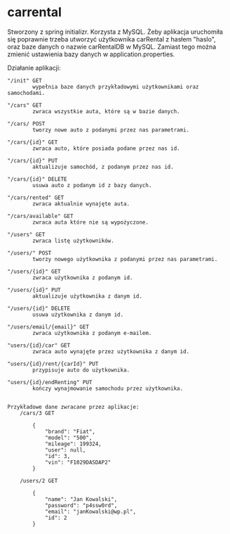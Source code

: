 # carrental

Stworzony z spring initializr. Korzysta z MySQL.
Żeby aplikacja uruchomiła się poprawnie trzeba utworzyć użytkownika carRental z hasłem "haslo", oraz baze danych o nazwie carRentalDB w MySQL.
Zamiast tego można zmienić ustawienia bazy danych w application.properties.

Działanie aplikacji:

	
	"/init" GET
			wypełnia baze danych przykładowymi użytkownikami oraz samochodami.
		
	"/cars" GET
			zwraca wszystkie auta, które są w bazie danych.
	
	"/cars/ POST
			tworzy nowe auto z podanymi przez nas parametrami.
			
	"/cars/{id}" GET
			zwraca auto, które posiada podane przez nas id.
	
	"/cars/{id}" PUT
			aktualizuje samochód, z podanym przez nas id.
	
	"/cars/{id}" DELETE
			usuwa auto z podanym id z bazy danych.
			
	"/cars/rented" GET
			zwraca aktualnie wynajęte auta.
	
	"/cars/available" GET
			zwraca auta które nie są wypożyczone.
	
	"/users" GET
			zwraca listę użytkowników.
			
	"/users/" POST
			tworzy nowego użytkownika z podanymi przez nas parametrami.
	
	"/users/{id}" GET
			zwraca użytkownika z podanym id.
	
	"/users/{id}" PUT
			aktualizuje użytkownika z danym id.
	
	"/users/{id}" DELETE
			usuwa użytkownika z danym id.
	
	"/users/email/{email}" GET
			zwraca użytkownika z podanym e-mailem.
	
	"users/{id}/car" GET
			zwraca auto wynajęte przez użytkownika z danym id.
	
	"users/{id}/rent/{carId}" PUT
			przypisuje auto do użytkownika.
	
	"users/{id}/endRenting" PUT
			kończy wynajmowanie samochodu przez użytkownika.
			
	
	Przykładowe dane zwracane przez aplikacje:
		/cars/3 GET
		
			{
				"brand": "Fiat",
				"model": "500",
				"mileage": 199324,
				"user": null,
				"id": 3,
				"vin": "F1029DASDAP2"
			}
			
		/users/2 GET

			{
				"name": "Jan Kowalski",
				"password": "p4ssw0rd",
				"email": "janKowalski@wp.pl",
				"id": 2
			}
	
